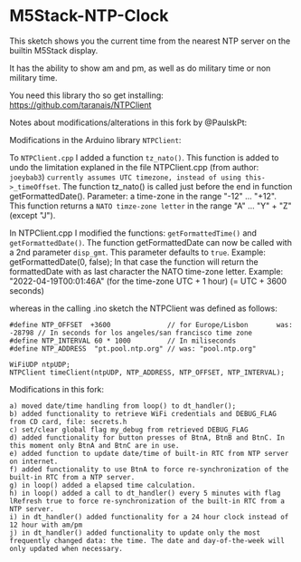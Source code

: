 # M5Stack-NTP-Clock

This sketch shows you the current time from the nearest NTP server on the builtin M5Stack display.

It has the ability to show am and pm, as well as do military time or non military time.

You need this library tho so get installing: https://github.com/taranais/NTPClient

Notes about modifications/alterations in this fork by @PaulskPt:

Modifications in the Arduino library ```NTPClient```:

To ```NTPClient.cpp``` I added a function ```tz_nato()```.
This function is added to undo the limitation explaned in the file NTPClient.cpp (from author: ```joeybab3```)
```currently assumes UTC timezone, instead of using this->_timeOffset```.
The function tz_nato() is called just before the end in function getFormattedDate().
Parameter: a time-zone in the range "-12" ... "+12". This function returns a ```NATO timze-zone letter``` in the range "A" ... "Y"  + "Z" (except "J").

In NTPClient.cpp I modified the functions: ```getFormattedTime()``` and ```getFormattedDate()```.
The function getFormattedDate can now be called with a 2nd parameter ```disp_gmt```. This parameter defaults to ```true```.
Example: getFormattedDate(0, false);
In that case the function will return the formattedDate with as last character the NATO time-zone letter. 
Example: "2022-04-19T00:01:46A" (for the time-zone UTC + 1 hour) (= UTC + 3600 seconds)

whereas in the calling .ino sketch the NTPClient was defined as follows:
```
#define NTP_OFFSET  +3600              // for Europe/Lisbon       was: -28798 // In seconds for los angeles/san francisco time zone
#define NTP_INTERVAL 60 * 1000         // In miliseconds
#define NTP_ADDRESS  "pt.pool.ntp.org" // was: "pool.ntp.org"

WiFiUDP ntpUDP;
NTPClient timeClient(ntpUDP, NTP_ADDRESS, NTP_OFFSET, NTP_INTERVAL);
```

Modifications in this fork:

```
a) moved date/time handling from loop() to dt_handler();
b) added functionality to retrieve WiFi credentials and DEBUG_FLAG from CD card, file: secrets.h
c) set/clear global flag my_debug from retrieved DEBUG_FLAG
d) added functionality for button presses of BtnA, BtnB and BtnC. In this moment only BtnA and BtnC are in use.
e) added function to update date/time of built-in RTC from NTP server on internet. 
f) added functionality to use BtnA to force re-synchronization of the built-in RTC from a NTP server.
g) in loop() added a elapsed time calculation.
h) in loop() added a call to dt_handler() every 5 minutes with flag lRefresh true to force re-synchronization of the built-in RTC from a NTP server.
i) in dt_handler() added functionality for a 24 hour clock instead of 12 hour with am/pm
j) in dt_handler() added functionality to update only the most frequently changed data: the time. The date and day-of-the-week will only updated when necessary.
```